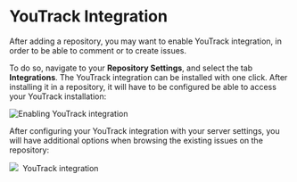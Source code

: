 # YouTrack Integration

After adding a repository, you may want to enable YouTrack integration, in order to be able to comment or to create issues.

To do so, navigate to your **Repository Settings**, and select the tab **Integrations**. The YouTrack integration can be installed with one click. After installing it in a repository, it will have to be configured be able to access your YouTrack installation:


![Enabling YouTrack integration](/images/youtrack.gif)


After configuring your YouTrack integration with your server settings, you will have additional options when browsing the existing issues on the repository:

![](/images/blobid0.png) 
YouTrack integration
